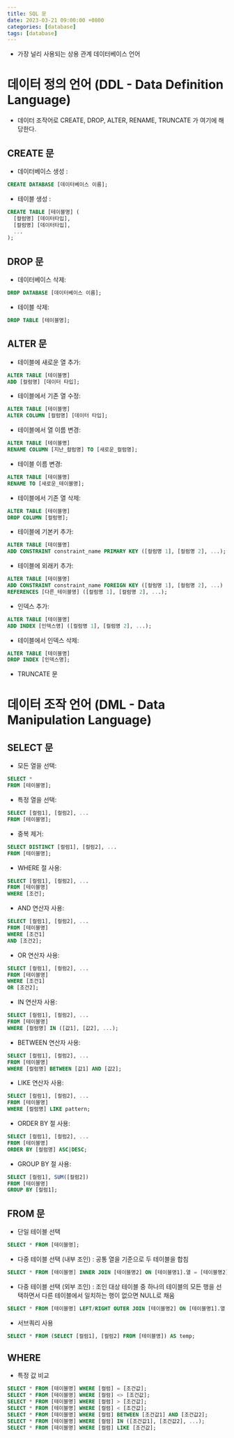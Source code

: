 ```yaml
---
title: SQL 문
date: 2023-03-21 09:00:00 +0800
categories: [database]
tags: [database]
---
```


- 가장 널리 사용되는 상용 관계 데이터베이스 언어

# 데이터 정의 언어 (DDL - Data Definition Language)
- 데이터 조작어로 CREATE, DROP, ALTER, RENAME, TRUNCATE 가 여기에 해당한다.

## CREATE 문
- 데이터베이스 생성 :

```sql
CREATE DATABASE [데이터베이스 이름];
```

- 테이블 생성 :

```sql
CREATE TABLE [테이블명] (
  [컬럼명] [데이터타입],
  [컬럼명] [데이터타입],
  ...
);
```

## DROP 문
- 데이터베이스 삭제:

```sql
DROP DATABASE [데이터베이스 이름];
```

- 테이블 삭제:

```sql
DROP TABLE [테이블명];
  ```
## ALTER 문

- 테이블에 새로운 열 추가:

```sql
ALTER TABLE [테이블명]
ADD [컬럼명] [데이터 타입];
```

- 테이블에서 기존 열 수정:

```sql
ALTER TABLE [테이블명]
ALTER COLUMN [컬럼명] [데이터 타입];
```

- 테이블에서 열 이름 변경:

```sql
ALTER TABLE [테이블명]
RENAME COLUMN [지난_컬럼명] TO [새로운_컬럼명];
```

- 테이블 이름 변경:

```sql
ALTER TABLE [테이블명]
RENAME TO [새로운_테이블명];
```

- 테이블에서 기존 열 삭제:

```sql
ALTER TABLE [테이블명]
DROP COLUMN [컬럼명];
```

- 테이블에 기본키 추가:

```sql
ALTER TABLE [테이블명]
ADD CONSTRAINT constraint_name PRIMARY KEY ([컬럼명 1], [컬럼명 2], ...);
```

- 테이블에 외래키 추가:

```sql
ALTER TABLE [테이블명]
ADD CONSTRAINT constraint_name FOREIGN KEY ([컬럼명 1], [컬럼명 2], ...)
REFERENCES [다른_테이블명] ([컬럼명 1], [컬럼명 2], ...);
```

- 인덱스 추가:

```sql
ALTER TABLE [테이블명]
ADD INDEX [인덱스명] ([컬럼명 1], [컬럼명 2], ...);
```

- 테이블에서 인덱스 삭제:

```sql
ALTER TABLE [테이블명]
DROP INDEX [인덱스명];
```
- TRUNCATE 문

# 데이터 조작 언어 (DML - Data Manipulation Language)

## SELECT 문
- 모든 열을 선택:
```sql
SELECT *
FROM [테이블명];
```
- 특정 열을 선택:
```sql
SELECT [컬럼1], [컬럼2], ...
FROM [테이블명];
```
- 중복 제거:
```sql
SELECT DISTINCT [컬럼1], [컬럼2], ...
FROM [테이블명];
```
- WHERE 절 사용:
```sql
SELECT [컬럼1], [컬럼2], ...
FROM [테이블명]
WHERE [조건];
```
- AND 연산자 사용:
```sql
SELECT [컬럼1], [컬럼2], ...
FROM [테이블명]
WHERE [조건1]
AND [조건2];
```
- OR 연산자 사용:
```sql
SELECT [컬럼1], [컬럼2], ...
FROM [테이블명]
WHERE [조건1]
OR [조건2];
```
- IN 연산자 사용:
```sql
SELECT [컬럼1], [컬럼2], ...
FROM [테이블명]
WHERE [컬럼명] IN ([값1], [값2], ...);
```
- BETWEEN 연산자 사용:
```sql
SELECT [컬럼1], [컬럼2], ...
FROM [테이블명]
WHERE [컬럼명] BETWEEN [값1] AND [값2];
```
- LIKE 연산자 사용:
```sql
SELECT [컬럼1], [컬럼2], ...
FROM [테이블명]
WHERE [컬럼명] LIKE pattern;
```
- ORDER BY 절 사용:
```sql
SELECT [컬럼1], [컬럼2], ...
FROM [테이블명]
ORDER BY [컬럼명] ASC|DESC;
```
- GROUP BY 절 사용:
```sql
SELECT [컬럼1], SUM([컬럼2])
FROM [테이블명]
GROUP BY [컬럼1];
```
## FROM 문
- 단일 테이블 선택
```sql
SELECT * FROM [테이블명];
```
- 다중 테이블 선택 (내부 조인) : 공통 열을 기준으로 두 테이블을 합침
```sql
SELECT * FROM [테이블명] INNER JOIN [테이블명2] ON [테이블명1].열 = [테이블명2].열;
```
- 다중 테이블 선택 (외부 조인) : 조인 대상 테이블 중 하나의 테이블의 모든 행을 선택하면서 다른 테이블에서 일치하는 행이 없으면 NULL로 채움
```sql
SELECT * FROM [테이블명] LEFT/RIGHT OUTER JOIN [테이블명2] ON [테이블명1].열 = [테이블명2].열;
```
- 서브쿼리 사용
```sql
SELECT * FROM (SELECT [컬럼1], [컬럼2] FROM [테이블명]) AS temp;
```
## WHERE

- 특정 값 비교
```sql
SELECT * FROM [테이블명] WHERE [컬럼] = [조건값];
SELECT * FROM [테이블명] WHERE [컬럼] <> [조건값];
SELECT * FROM [테이블명] WHERE [컬럼] > [조건값];
SELECT * FROM [테이블명] WHERE [컬럼] < [조건값];
SELECT * FROM [테이블명] WHERE [컬럼] BETWEEN [조건값1] AND [조건값2];
SELECT * FROM [테이블명] WHERE [컬럼] IN ([조건값1], [조건값2], ...);
SELECT * FROM [테이블명] WHERE [컬럼] LIKE [조건값];
```
